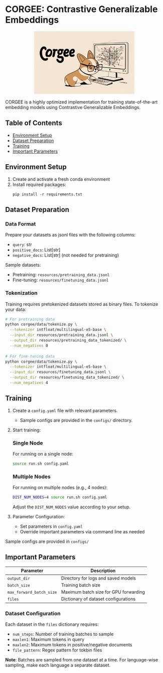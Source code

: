 # CORGEE: Contrastive Generalizable Embeddings

<div align="center">
  <img src="resources/logo.png" alt="CORGEE Logo" width="320" height="200">
</div>

CORGEE is a highly optimized implementation for training state-of-the-art embedding models using Contrastive Generalizable Embeddings.

## Table of Contents
- [Environment Setup](#environment-setup)
- [Dataset Preparation](#dataset-preparation)
- [Training](#training)
- [Important Parameters](#important-parameters)

## Environment Setup

1. Create and activate a fresh conda environment
2. Install required packages:
   ```
   pip install -r requirements.txt
   ```

## Dataset Preparation

### Data Format
Prepare your datasets as jsonl files with the following columns:
- `query`: str
- `positive_docs`: List[str]
- `negative_docs`: List[str] (not needed for pretraining)

Sample datasets:
- Pretraining: `resources/pretraining_data.jsonl`
- Fine-tuning: `resources/finetuning_data.jsonl`

### Tokenization
Training requires pretokenized datasets stored as binary files. To tokenize your data:

```bash
# For pretraining data
python corgee/data/tokenize.py \
  --tokenizer intfloat/multilingual-e5-base \
  --input_dir resources/pretraining_data.jsonl \
  --output_dir resources/pretraining_data_tokenized/ \
  --num_negatives 0

# For fine-tuning data
python corgee/data/tokenize.py \
  --tokenizer intfloat/multilingual-e5-base \
  --input_dir resources/finetuning_data.jsonl \
  --output_dir resources/finetuning_data_tokenized/ \
  --num_negatives 4
```

## Training

1. Create a `config.yaml` file with relevant parameters.
   - Sample configs are provided in the `configs/` directory.

2. Start training:

   ### Single Node
   For running on a single node:
   ```bash
   source run.sh config.yaml
   ```

   ### Multiple Nodes
   For running on multiple nodes (e.g., 4 nodes):
   ```bash
   DIST_NUM_NODES=4 source run.sh config.yaml
   ```

   Adjust the `DIST_NUM_NODES` value according to your setup.

3. Parameter Configuration:
   - Set parameters in `config.yaml`
   - Override important parameters via command line as needed

Sample configs are provided in `configs/`

## Important Parameters

| Parameter | Description |
|-----------|-------------|
| `output_dir` | Directory for logs and saved models |
| `batch_size` | Training batch size |
| `max_forward_batch_size` | Maximum batch size for GPU forwarding |
| `files` | Dictionary of dataset configurations |

### Dataset Configuration

Each dataset in the `files` dictionary requires:
- `num_steps`: Number of training batches to sample
- `maxlen1`: Maximum tokens in query
- `maxlen2`: Maximum tokens in positive/negative documents
- `file_pattern`: Regex pattern for tokbin files

**Note**: Batches are sampled from one dataset at a time. For language-wise sampling, make each language a separate dataset.